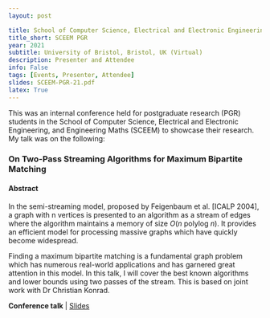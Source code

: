 ```yaml
---
layout: post

title: School of Computer Science, Electrical and Electronic Engineering, and Engineering Maths PGR Conference
title_short: SCEEM PGR
year: 2021
subtitle: University of Bristol, Bristol, UK (Virtual)
description: Presenter and Attendee
info: False
tags: [Events, Presenter, Attendee]
slides: SCEEM-PGR-21.pdf
latex: True
---
```

This was an internal conference held for postgraduate research (PGR) students in the School of Computer Science, Electrical and Electronic Engineering, and Engineering Maths (SCEEM) to showcase their research. My talk was on the following:

### On Two-Pass Streaming Algorithms for Maximum Bipartite Matching
#### Abstract
In the semi-streaming model, proposed by Feigenbaum et al. [ICALP 2004], a graph with n vertices is presented to an algorithm as a stream of edges where the algorithm maintains a memory of size $O(n \textrm{ polylog } n)$. It provides an efficient model for processing massive graphs which have quickly become widespread.

Finding a maximum bipartite matching is a fundamental graph problem which has numerous real-world applications and has garnered great attention in this model. In this talk, I will cover the best known algorithms and lower bounds using two passes of the stream. This is based on joint work with Dr Christian Konrad.

<div class="page-tag" style="padding-right: 30px;">
    <span id="Attachments"><strong>Conference talk</strong> | </span>
    <a href="{{site.baseurl}}/assets/attachments/{{ page.slides }}" target="_blank" class="tag">Slides</a>
</div>